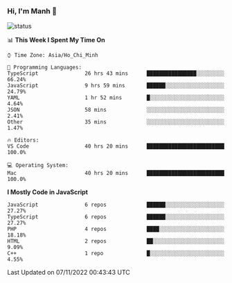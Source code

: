 ### Hi, I'm Manh 👋

![status](https://badge.stateful.com/manhhn01/status.svg)

<!--START_SECTION:waka-->
📊 **This Week I Spent My Time On** 

```text
⌚︎ Time Zone: Asia/Ho_Chi_Minh

💬 Programming Languages: 
TypeScript               26 hrs 43 mins      ████████████████░░░░░░░░░   66.24% 
JavaScript               9 hrs 59 mins       ██████░░░░░░░░░░░░░░░░░░░   24.79% 
YAML                     1 hr 52 mins        █░░░░░░░░░░░░░░░░░░░░░░░░   4.64% 
JSON                     58 mins             ░░░░░░░░░░░░░░░░░░░░░░░░░   2.41% 
Other                    35 mins             ░░░░░░░░░░░░░░░░░░░░░░░░░   1.47%

🔥 Editors: 
VS Code                  40 hrs 20 mins      █████████████████████████   100.0%

💻 Operating System: 
Mac                      40 hrs 20 mins      █████████████████████████   100.0%

```

**I Mostly Code in JavaScript** 

```text
JavaScript               6 repos             ██████░░░░░░░░░░░░░░░░░░░   27.27% 
TypeScript               6 repos             ██████░░░░░░░░░░░░░░░░░░░   27.27% 
PHP                      4 repos             ████░░░░░░░░░░░░░░░░░░░░░   18.18% 
HTML                     2 repos             ██░░░░░░░░░░░░░░░░░░░░░░░   9.09% 
C++                      1 repo              █░░░░░░░░░░░░░░░░░░░░░░░░   4.55%

```



 Last Updated on 07/11/2022 00:43:43 UTC
<!--END_SECTION:waka-->
